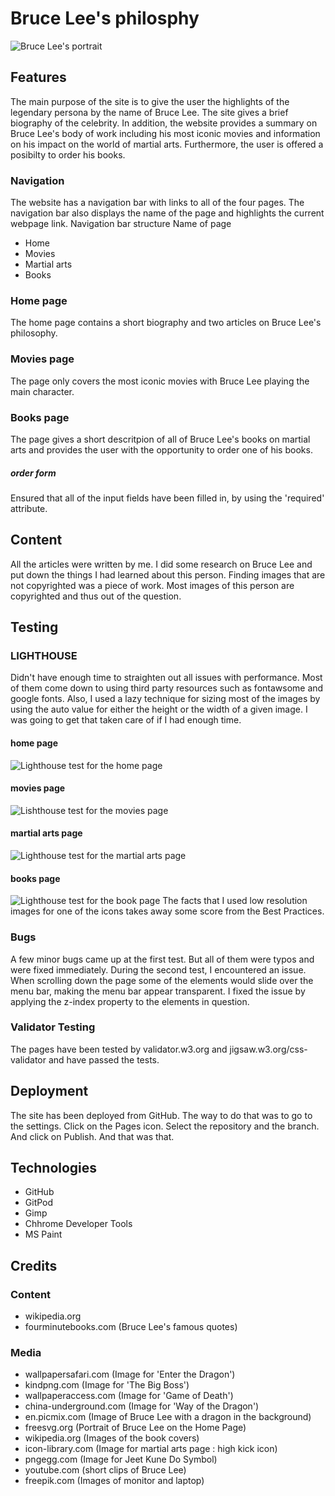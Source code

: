 # Bruce Lee's philosphy
![Bruce Lee's portrait](./assets/img/documentation/cover.webp)
## Features
The main purpose of the site is to give the user the highlights of the legendary persona by the name of Bruce Lee. The site gives a brief biography of the celebrity. In addition, the website provides a summary on Bruce Lee's body of work including his most iconic movies and information on his impact on the world of martial arts.
Furthermore, the user is offered a posibilty to order his books.
### Navigation
The website has a navigation bar with links to all of the four pages. The navigation bar also displays the name of the page and highlights the current webpage link.
Navigation bar structure
Name of page
- Home
- Movies
- Martial arts
- Books

### Home page
The home page contains a short biography and two articles on Bruce Lee's philosophy.
### Movies page
The page only covers the most iconic movies with Bruce Lee playing the main character.
### Books page
The page gives a short descritpion of all of Bruce Lee's books on martial arts and provides the user with the opportunity to order one of his books.
##### order form
Ensured that all of the input fields have been filled in, by using the 'required' attribute.
## Content
All the articles were written by me. I did some research on Bruce Lee and put down the things I had learned about this person. 
Finding images that are not copyrighted was a piece of work. Most images of this person are copyrighted and thus out of the question.
## Testing
### LIGHTHOUSE
Didn't have enough time to straighten out all issues with performance. Most of them come down to using third party resources such as fontawsome and google fonts. 
Also, I used a lazy technique for sizing most of the images by using the auto value for either the height or the width of a given image. I was going to get that taken
care of if I had enough time. 
#### home page
![Lighthouse test for the home page](./assets/img/documentation/home-lighthouse-test.webp)
#### movies page
![Lishthouse test for the movies page](./assets/img/documentation/movies-lighthouse-test.webp)
#### martial arts page
![Lighthouse test for the martial arts page](./assets/img/documentation/mma-lighthouse-test.webp)
#### books page
![Lighthouse test for the book page](./assets/img/documentation/books-lighthouse-test.webp)
The facts that I used low resolution images for one of the icons takes away some score from the Best Practices.
### Bugs
A few minor bugs came up at the first test. But all of them were typos and were fixed immediately.
During the second test, I encountered an issue. When scrolling down the page some of the elements would slide over the menu bar, making the menu bar appear transparent.
I fixed the issue by applying the z-index property to the elements in question.
### Validator Testing
The pages have been tested by validator.w3.org and jigsaw.w3.org/css-validator and have passed the tests.
## Deployment
The site has been deployed from GitHub. The way to do that was to go to the settings. Click on the Pages icon. Select the repository and the branch. And click on Publish. And that was that.
## Technologies
- GitHub
- GitPod
- Gimp
- Chhrome Developer Tools
- MS Paint

## Credits
### Content
- wikipedia.org
- fourminutebooks.com (Bruce Lee's famous quotes)
### Media
- wallpapersafari.com (Image for 'Enter the Dragon')
- kindpng.com (Image for 'The Big Boss')
- wallpaperaccess.com (Image for 'Game of Death') 
- china-underground.com (Image for 'Way of the Dragon')
- en.picmix.com (Image of Bruce Lee with a dragon in the background)
- freesvg.org (Portrait of Bruce Lee on the Home Page)
- wikipedia.org (Images of the book covers)
- icon-library.com (Image for martial arts page : high kick icon)
- pngegg.com (Image for Jeet Kune Do Symbol)
- youtube.com (short clips of Bruce Lee)
- freepik.com (Images of monitor and laptop)